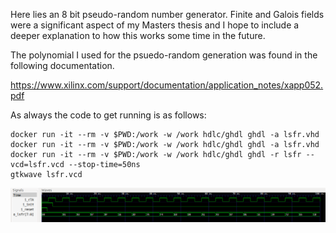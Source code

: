 Here lies an 8 bit pseudo-random number generator. Finite and Galois fields were a significant aspect of my Masters thesis and I hope to include a deeper explanation to how this works some time in the future. 

The polynomial I used for the psuedo-random generation was found in the following documentation.

https://www.xilinx.com/support/documentation/application_notes/xapp052.pdf

As always the code to get running is as follows:

```
docker run -it --rm -v $PWD:/work -w /work hdlc/ghdl ghdl -a lsfr.vhd
docker run -it --rm -v $PWD:/work -w /work hdlc/ghdl ghdl -a lsfr.vhd
docker run -it --rm -v $PWD:/work -w /work hdlc/ghdl ghdl -r lsfr --vcd=lsfr.vcd --stop-time=50ns
gtkwave lsfr.vcd
```

![Simulation](https://raw.githubusercontent.com/Joash09/FPGA-Playground/main/RandomNumberGenerator_LSFR/Results/sim_results.png)
